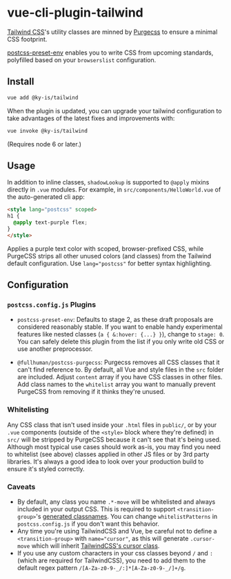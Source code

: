 # vue-cli-plugin-tailwind

[Tailwind CSS](https://tailwindcss.com/docs/what-is-tailwind)'s utility classes are minned by [Purgecss](https://www.purgecss.com) to ensure a minimal CSS footprint.

[postcss-preset-env](https://preset-env.cssdb.org/features) enables you to write CSS from upcoming standards, polyfilled based on your `browserslist` configuration.

## Install

```bash
vue add @ky-is/tailwind
```

When the plugin is updated, you can upgrade your tailwind configuration to take advantages of the latest fixes and improvements with:
```bash
vue invoke @ky-is/tailwind
```

(Requires node 6 or later.)

## Usage

In addition to inline classes, `shadowLookup` is supported to `@apply` mixins directly in `.vue` modules. For example, in `src/components/HelloWorld.vue` of the auto-generated cli app:
```html
<style lang="postcss" scoped>
h1 {
  @apply text-purple flex;
}
</style>
```

Applies a purple text color with scoped, browser-prefixed CSS, while PurgeCSS strips all other unused colors (and classes) from the Tailwind default configuration. Use `lang="postcss"` for better syntax highlighting.


## Configuration

### `postcss.config.js` Plugins

- `postcss-preset-env`: Defaults to stage 2, as these draft proposals are considered reasonably stable. If you want to enable handy experimental features like nested classes (`a { &:hover: {...} }`), change to `stage: 0`. You can safely delete this plugin from the list if you only write old CSS or use another preprocessor.

- `@fullhuman/postcss-purgecss`: Purgecss removes all CSS classes that it can't find reference to. By default, all Vue and style files in the `src` folder are included. Adjust `content` array if you have CSS classes in other files. Add class names to the `whitelist` array you want to manually prevent PurgeCSS from removing if it thinks they're unused.

### Whitelisting

Any CSS class that isn't used inside your `.html` files in `public/`, or by your `.vue` components (outside of the `<style>` block where they're defined) in `src/` will be stripped by PurgeCSS because it can't see that it's being used. Although most typical use cases should work as-is, you may find you need to whitelist (see above) classes applied in other JS files or by 3rd party libraries. It's always a good idea to look over your production build to ensure it's styled correctly.

### Caveats

- By default, any class you name `.*-move` will be whitelisted and always included in your output CSS. This is required to support `<transition-group>`'s [generated classnames](https://vuejs.org/v2/guide/transitions.html#List-Move-Transitions). You can change `whitelistPatterns` in `postcss.config.js` if you don't want this behavior.
- Any time you're using TailwindCSS and Vue, be careful not to define a `<transition-group>` with `name="cursor"`, as this will generate `.cursor-move` which will inherit [TailwindCSS's cursor class](https://tailwindcss.com/docs/cursor/).
- If you use any custom characters in your css classes beyond `/` and `:` (which are required for TailwindCSS), you need to add them to the default regex pattern `/[A-Za-z0-9-_/:]*[A-Za-z0-9-_/]+/g`.
